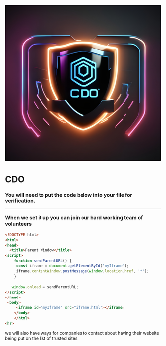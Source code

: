 <img src='ce820221-f15b-4062-b0e0-fc38a2de75a0.jpeg'>

<h1>CDO</h1><h3>
You will need to put the code below into your file for verification.
 <hr>   
When we set it up you can join our hard working team of volunteers
</h3>

```html
<!DOCTYPE html>
<html>
<head>
  <title>Parent Window</title>
<script>
    function sendParentURL() {
     const iframe = document.getElementById('myIframe');
     iframe.contentWindow.postMessage(window.location.href, '*');
    }
    
   window.onload = sendParentURL;
</script>
</head>
 <body>
     <iframe id="myIframe" src="iframe.html"></iframe>
    </body>
    </html>
<hr>
```
we will also have ways for companies to contact about having their website being put on the list of trusted sites
